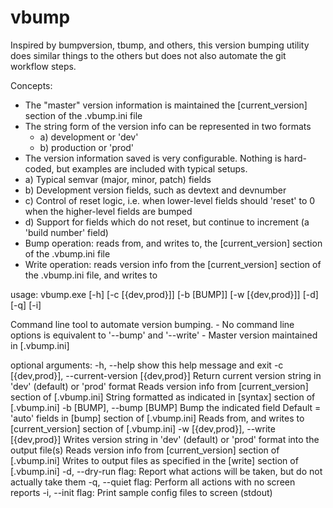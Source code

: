 # vbump

Inspired by bumpversion, tbump, and others, this version bumping utility does similar things to the others but does not also automate the git workflow steps.

Concepts:
  - The "master" version information is maintained the [current_version] section of the .vbump.ini file
  - The string form of the version info can be represented in two formats
    -   a) development or 'dev'
    -   b) production or 'prod'
  - The version information saved is very configurable.  Nothing is hard-coded, but examples are included with typical setups.
  -   a) Typical semvar (major, minor, patch) fields
  -   b) Development version fields, such as devtext and devnumber
  -   c) Control of reset logic, i.e. when lower-level fields should 'reset' to 0 when the higher-level fields are bumped
  -   d) Support for fields which do not reset, but continue to increment (a 'build number' field)
  - Bump operation: reads from, and writes to, the [current_version] section of the .vbump.ini file
  - Write operation: reads version info from the [current_version] section of the .vbump.ini file, and writes to 

usage: vbump.exe [-h] [-c [{dev,prod}]] [-b [BUMP]] [-w [{dev,prod}]] [-d]
                 [-q] [-i]

Command line tool to automate version bumping.
    - No command line options is equivalent to '--bump' and '--write'
    - Master version maintained in [.vbump.ini]

optional arguments:
  -h, --help                                       show this help message and exit
  -c [{dev,prod}], --current-version [{dev,prod}]  Return current version string in 'dev' (default) or 'prod' format
                                                   Reads version info from [current_version] section of [.vbump.ini]
                                                   String formatted as indicated in [syntax] section of [.vbump.ini]
  -b [BUMP], --bump [BUMP]                         Bump the indicated field
                                                   Default = 'auto' fields in [bump] section of [.vbump.ini]
                                                   Reads from, and writes to [current_version] section of [.vbump.ini]
  -w [{dev,prod}], --write [{dev,prod}]            Writes version string in 'dev' (default) or 'prod' format into the output file(s)
                                                   Reads version info from [current_version] section of [.vbump.ini]
                                                   Writes to output files as specified in the [write] section of [.vbump.ini]
  -d, --dry-run                                    flag: Report what actions will be taken, but do not actually take them
  -q, --quiet                                      flag: Perform all actions with no screen reports
  -i, --init                                       flag: Print sample config files to screen (stdout)
